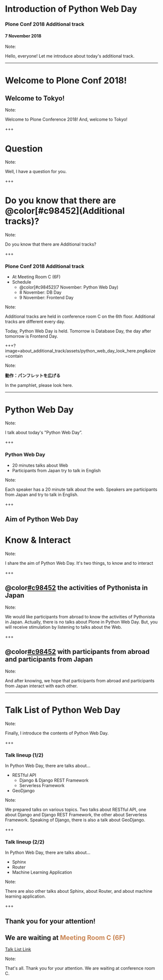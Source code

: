 # Introduction of Python Web Day
### Plone Conf 2018 Additional track
#### 7 November 2018

Note:

Hello, everyone!
Let me introduce about today's additional track.

---

# Welcome to Plone Conf 2018!
## Welcome to Tokyo!

Note:

Welcome to Plone Conference 2018!
And, welcome to Tokyo!

+++

# Question

Note:

Well, I have a question for you.

+++

# Do you know that there are @color[#c98452](Additional tracks)?

Note:

Do you know that there are Additional tracks?

+++

### Plone Conf 2018 Additional track

- At Meeting Room C (6F)
- Schedule
  - @color[#c98452](7 November: Python Web Day)
  - 8 November: DB Day
  - 9 November: Frontend Day

Note:

Additional tracks are held in conference room C on the 6th floor.
Additional tracks are different every day.

Today, Python Web Day is held.
Tomorrow is Database Day,
the day after tomorrow is Frontend Day.

+++?image=about_additional_track/assets/python_web_day_look_here.png&size=contain

Note:

**動作：パンフレットを広げる**

In the pamphlet, please look here.

---

# Python Web Day

Note:

I talk about today's "Python Web Day”.

+++

### Python Web Day

- 20 minutes talks about Web
- Participants from Japan try to talk in English

Note:

Each speaker has a 20 minute talk about the web.
Speakers are participants from Japan and try to talk in English.

+++

## Aim of Python Web Day

# Know & Interact

Note:

I share the aim of Python Web Day.
It's two things, to know and to interact

+++

## @color[#c98452](Know) the activities of Pythonista in Japan

Note:

We would like participants from abroad to know the activities of Pythonista in Japan.
Actually, there is no talks about Plone in Python Web Day.
But, you will receive stimulation by listening to talks about the Web.

+++

## @color[#c98452](Interact) with participants from abroad and participants from Japan

Note:

And after knowing,
we hope that participants from abroad and participants from Japan interact with each other.

---

# Talk List of Python Web Day

Note:

Finally, I introduce the contents of Python Web Day.

+++

### Talk lineup (1/2)

In Python Web Day, there are talks about...

- RESTful API
  - Django & Django REST Framework
  - Serverless Framework
- GeoDjango

Note:

We prepared talks on various topics.
Two talks about RESTful API,
one about Django and Django REST Framework, the other about Serverless Framework.
Speaking of Django, there is also a talk about GeoDjango.

+++

### Talk lineup (2/2)

In Python Web Day, there are talks about...

- Sphinx
- Router
- Machine Learning Application

Note:

There are also other talks about Sphinx, about Router, and about machine learning application.

+++

## Thank you for your attention!
## We are waiting at <span style="color: #c98452">Meeting Room C (6F)</span>
[Talk List Link](https://docs.google.com/spreadsheets/d/e/2PACX-1vTFKayI7BnpYsNnBvbwr38CA-9D_jZwlOFE_716k6MGDoRTRbB5kTVg8HSKlw22hPX1_F1qH8_y6eE5/pubhtml)

Note:

That's all.
Thank you for your attention.
We are waiting at conference room C.
